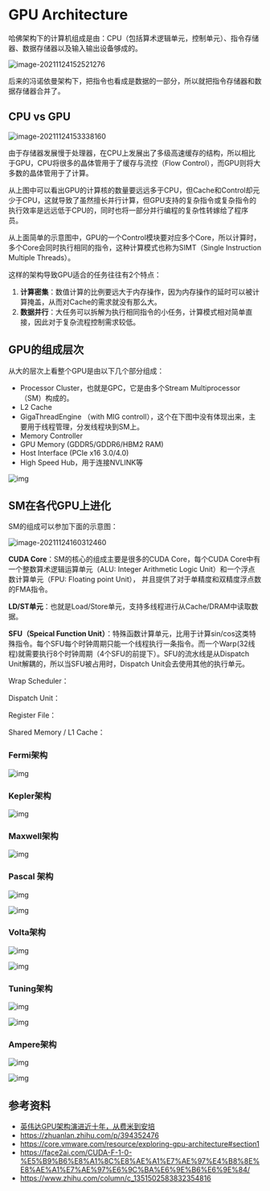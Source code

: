 # GPU Architecture

哈佛架构下的计算机组成是由：CPU（包括算术逻辑单元，控制单元）、指令存储器、数据存储器以及输入输出设备够成的。

![image-20211124152521276](./images/image-20211124152521276.png)

后来的冯诺依曼架构下，把指令也看成是数据的一部分，所以就把指令存储器和数据存储器合并了。

## CPU vs GPU

![image-20211124153338160](images/image-20211124153338160.png)

由于存储器发展慢于处理器，在CPU上发展出了多级高速缓存的结构，所以相比于GPU，CPU将很多的晶体管用于了缓存与流控（Flow Control），而GPU则将大多数的晶体管用于了计算。

从上图中可以看出GPU的计算核的数量要远远多于CPU，但Cache和Control却元少于CPU，这就导致了虽然擅长并行计算，但GPU支持的复杂指令或复杂指令的执行效率是远远低于CPU的，同时也将一部分并行编程的复杂性转嫁给了程序员。

从上面简单的示意图中，GPU的一个Control模块要对应多个Core，所以计算时，多个Core会同时执行相同的指令，这种计算模式也称为SIMT（Single Instruction Multiple Threads）。

这样的架构导致GPU适合的任务往往有2个特点：

1. **计算密集**：数值计算的比例要远大于内存操作，因为内存操作的延时可以被计算掩盖，从而对Cache的需求就没有那么大。
2. **数据并行**：大任务可以拆解为执行相同指令的小任务，计算模式相对简单直接，因此对于复杂流程控制需求较低。

## GPU的组成层次

从大的层次上看整个GPU是由以下几个部分组成：

* Processor Cluster，也就是GPC，它是由多个Stream Multiprocessor（SM）构成的。
* L2 Cache
* GigaThreadEngine （with MIG controll），这个在下图中没有体现出来，主要用于线程管理，分发线程块到SM上。
* Memory Controller
* GPU Memory (GDDR5/GDDR6/HBM2 RAM)
* Host Interface (PCIe x16 3.0/4.0)
* High Speed Hub，用于连接NVLINK等

![img](images/gpu-architecture.PNG)

## SM在各代GPU上进化

SM的组成可以参加下面的示意图：

![image-20211124160312460](images/image-20211124160312460.png)

**CUDA Core**：SM的核心的组成主要是很多的CUDA Core，每个CUDA Core中有一个整数算术逻辑运算单元（ALU: Integer Arithmetic Logic Unit）和一个浮点数计算单元（FPU: Floating point Unit）， 并且提供了对于单精度和双精度浮点数的FMA指令。

**LD/ST单元**：也就是Load/Store单元，支持多线程进行从Cache/DRAM中读取数据。

**SFU（Speical Function Unit）**：特殊函数计算单元，比用于计算sin/cos这类特殊指令。每个SFU每个时钟周期只能一个线程执行一条指令。而一个Warp(32线程)就需要执行8个时钟周期（4个SFU的前提下）。SFU的流水线是从Dispatch Unit解耦的，所以当SFU被占用时，Dispatch Unit会去使用其他的执行单元。

Wrap Scheduler：

Dispatch Unit：

Register File：

Shared Memory / L1 Cache：

### Fermi架构

![img](images/v2-6e7066f52db50db255a4b1d6f02511ed_1440w.jpg)

### Kepler架构

![img](images/v2-8130651bd394205a5f9fb9c736085b96_1440w.jpg)

### Maxwell架构

![img](images/v2-3cd6ea7b8bfd5830760e022393da0b1a_1440w.jpg)

### Pascal 架构

![img](images/v2-db3b0bf04555903a73091ca59b106590_1440w.jpg)

![img](images/v2-3b778fe574465729c48845a65a5c3a6f_1440w.jpg)

### Volta架构

![img](images/v2-05dcf828cc7c523dd019ef10e02cdcd0_1440w.jpg)



![img](images/v2-ab5cc1ac8a897332cdb9d6565cf9c7af_1440w.jpg)

### Tuning架构

![img](images/v2-ad35c378dd647c7321e3e86439c1fafc_1440w.jpg)

![img](images/v2-e4b50206dd02b96fccbd6b95a00a0d49_1440w.jpg)

### Ampere架构

![img](images/v2-eb596de1da67c6e2eb3f0bc78f0d687b_1440w.jpg)

![img](images/v2-ab9a493303f4902b1dace22df0fb652d_1440w.jpg)

## 参考资料

* [英伟达GPU架构演进近十年，从费米到安培](https://zhuanlan.zhihu.com/p/413145211)
* https://zhuanlan.zhihu.com/p/394352476
* https://core.vmware.com/resource/exploring-gpu-architecture#section1
* https://face2ai.com/CUDA-F-1-0-%E5%B9%B6%E8%A1%8C%E8%AE%A1%E7%AE%97%E4%B8%8E%E8%AE%A1%E7%AE%97%E6%9C%BA%E6%9E%B6%E6%9E%84/
* https://www.zhihu.com/column/c_1351502583832354816

